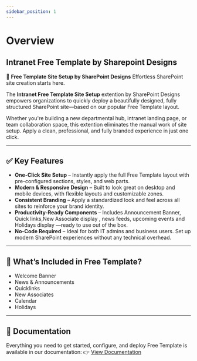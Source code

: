 ```yaml
---
sidebar_position: 1
---
```


# Overview

## Intranet Free Template by Sharepoint Designs

🧩 **Free Template Site Setup by SharePoint Designs**
Effortless SharePoint site creation starts here.

The **Intranet Free Template Site Setup** extention by SharePoint Designs empowers organizations to quickly deploy a beautifully designed, fully structured SharePoint site—based on our popular Free Template layout.

Whether you're building a new departmental hub, intranet landing page, or team collaboration space, this extention eliminates the manual work of site setup. Apply a clean, professional, and fully branded experience in just one click.

---

## ✅ Key Features

- **One-Click Site Setup** – Instantly apply the full Free Template layout with pre-configured sections, styles, and web parts.
- **Modern & Responsive Design** – Built to look great on desktop and mobile devices, with flexible layouts and customizable zones.
- **Consistent Branding** – Apply a standardized look and feel across all sites to reinforce your brand identity.
- **Productivity-Ready Components** – Includes Announcement Banner, Quick links,New Associate display , news feeds, upcoming events and Holidays display —ready to use out of the box.
- **No-Code Required** – Ideal for both IT admins and business users. Set up modern SharePoint experiences without any technical overhead.

---

## 🚀 What’s Included in Free Template?

- Welcome Banner
- News & Announcements
- Quicklinks
- New Associates
- Calendar
- Holidays

---

## 📄 Documentation

Everything you need to get started, configure, and deploy Free Template is available in our documentation:
👉 [View Documentation](/documentation/docs/free-template/installation)
